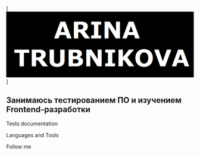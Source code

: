 [![Header](https://github.com/ArinaTrubnikova/arinatrubnikova/blob/main/assets/name.png)]

## Занимаюсь тестированием ПО и изучением Frontend-разработки

Tests documentation

Languages and Tools

Follow me


